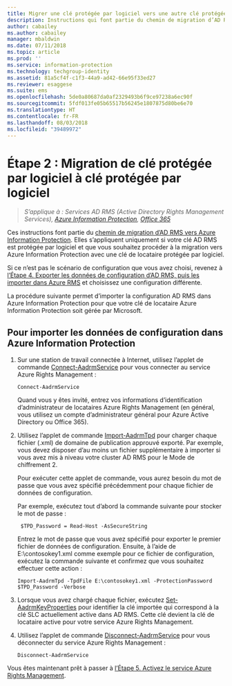 ```yaml
---
title: Migrer une clé protégée par logiciel vers une autre clé protégée par logiciel - AIP
description: Instructions qui font partie du chemin de migration d’AD RMS vers Azure Information Protection. Celles-ci s’appliquent uniquement si votre clé AD RMS est protégée par logiciel et que vous souhaitez procéder à la migration vers Azure Information Protection avec une clé de locataire protégée par logiciel.
author: cabailey
ms.author: cabailey
manager: mbaldwin
ms.date: 07/11/2018
ms.topic: article
ms.prod: ''
ms.service: information-protection
ms.technology: techgroup-identity
ms.assetid: 81a5cf4f-c1f3-44a9-ad42-66e95f33ed27
ms.reviewer: esaggese
ms.suite: ems
ms.openlocfilehash: 5de0a80687da0af2329493b6f9ce97238a6ec90f
ms.sourcegitcommit: 5fdf013fe05b65517b56245e1807875d80be6e70
ms.translationtype: HT
ms.contentlocale: fr-FR
ms.lasthandoff: 08/03/2018
ms.locfileid: "39489972"
---
```

# <a name="step-2-software-protected-key-to-software-protected-key-migration"></a>Étape 2 : Migration de clé protégée par logiciel à clé protégée par logiciel

>*S’applique à : Services AD RMS (Active Directory Rights Management Services), [Azure Information Protection](https://azure.microsoft.com/pricing/details/information-protection), [Office 365](http://download.microsoft.com/download/E/C/F/ECF42E71-4EC0-48FF-AA00-577AC14D5B5C/Azure_Information_Protection_licensing_datasheet_EN-US.pdf)*


Ces instructions font partie du [chemin de migration d’AD RMS vers Azure Information Protection](migrate-from-ad-rms-to-azure-rms.md). Elles s’appliquent uniquement si votre clé AD RMS est protégée par logiciel et que vous souhaitez procéder à la migration vers Azure Information Protection avec une clé de locataire protégée par logiciel. 

Si ce n’est pas le scénario de configuration que vous avez choisi, revenez à [l’Étape 4. Exporter les données de configuration d’AD RMS, puis les importer dans Azure RMS](migrate-from-ad-rms-phase2.md#step-4-export-configuration-data-from-ad-rms-and-import-it-to-azure-information-protection) et choisissez une configuration différente.

La procédure suivante permet d’importer la configuration AD RMS dans Azure Information Protection pour que votre clé de locataire Azure Information Protection soit gérée par Microsoft.

## <a name="to-import-the-configuration-data-to-azure-information-protection"></a>Pour importer les données de configuration dans Azure Information Protection

1. Sur une station de travail connectée à Internet, utilisez l’applet de commande [Connect-AadrmService](/powershell/aadrm/vlatest/connect-aadrmservice) pour vous connecter au service Azure Rights Management :

    ```
    Connect-AadrmService
    ```
    Quand vous y êtes invité, entrez vos informations d’identification d’administrateur de locataires Azure Rights Management (en général, vous utilisez un compte d’administrateur général pour Azure Active Directory ou Office 365).

2. Utilisez l’applet de commande [Import-AadrmTpd](/powershell/aadrm/vlatest/import-aadrmtpd) pour charger chaque fichier (.xml) de domaine de publication approuvé exporté. Par exemple, vous devez disposer d’au moins un fichier supplémentaire à importer si vous avez mis à niveau votre cluster AD RMS pour le Mode de chiffrement 2. 
    
    Pour exécuter cette applet de commande, vous aurez besoin du mot de passe que vous avez spécifié précédemment pour chaque fichier de données de configuration. 
    
    Par exemple, exécutez tout d’abord la commande suivante pour stocker le mot de passe :
    
        $TPD_Password = Read-Host -AsSecureString
    
    Entrez le mot de passe que vous avez spécifié pour exporter le premier fichier de données de configuration. Ensuite, à l’aide de E:\contosokey1.xml comme exemple pour ce fichier de configuration, exécutez la commande suivante et confirmez que vous souhaitez effectuer cette action :
    ```
    Import-AadrmTpd -TpdFile E:\contosokey1.xml -ProtectionPassword $TPD_Password -Verbose
    ```
    
3. Lorsque vous avez chargé chaque fichier, exécutez [Set-AadrmKeyProperties](/powershell/module/aadrm/set-aadrmkeyproperties) pour identifier la clé importée qui correspond à la clé SLC actuellement active dans AD RMS. Cette clé devient la clé de locataire active pour votre service Azure Rights Management.

4.  Utilisez l’applet de commande [Disconnect-AadrmService](/powershell/aadrm/vlatest/disconnect-aadrmservice) pour vous déconnecter du service Azure Rights Management :

    ```
    Disconnect-AadrmService
    ```

Vous êtes maintenant prêt à passer à [l’Étape 5. Activez le service Azure Rights Management](migrate-from-ad-rms-phase2.md#step-5-activate-the-azure-rights-management-service).


